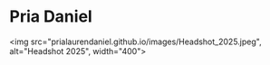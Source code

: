 # Pria Daniel

<img src="prialaurendaniel.github.io/images/Headshot_2025.jpeg", alt="Headshot 2025", width="400">

